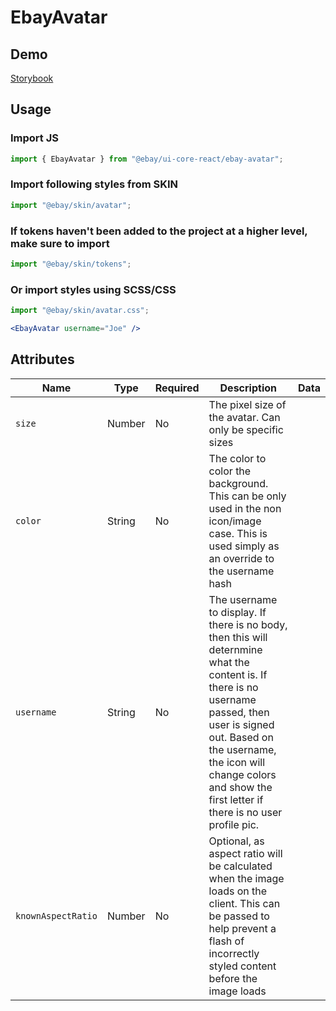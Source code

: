 # EbayAvatar

## Demo

[Storybook](https://opensource.ebay.com/ebayui-core-react/main/?path=/docs/graphics-icons-ebay-avatar--docs)

## Usage

### Import JS

```jsx harmony
import { EbayAvatar } from "@ebay/ui-core-react/ebay-avatar";
```

### Import following styles from SKIN

```jsx harmony
import "@ebay/skin/avatar";
```

### If tokens haven't been added to the project at a higher level, make sure to import

```jsx harmony
import "@ebay/skin/tokens";
```

### Or import styles using SCSS/CSS

```jsx harmony
import "@ebay/skin/avatar.css";
```

```jsx harmony
<EbayAvatar username="Joe" />
```

## Attributes

| Name               | Type   | Required | Description                                                                                                                                                                                                                                                         | Data |
| ------------------ | ------ | -------- | ------------------------------------------------------------------------------------------------------------------------------------------------------------------------------------------------------------------------------------------------------------------- | ---- |
| `size`             | Number | No       | The pixel size of the avatar. Can only be specific sizes                                                                                                                                                                                                            |      |
| `color`            | String | No       | The color to color the background. This can be only used in the non icon/image case. This is used simply as an override to the username hash                                                                                                                        |      |
| `username`         | String | No       | The username to display. If there is no body, then this will deternmine what the content is. If there is no username passed, then user is signed out. Based on the username, the icon will change colors and show the first letter if there is no user profile pic. |      |
| `knownAspectRatio` | Number | No       | Optional, as aspect ratio will be calculated when the image loads on the client. This can be passed to help prevent a flash of incorrectly styled content before the image loads                                                                                    |      |
